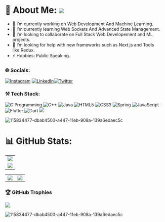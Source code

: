 # 💫 About Me: ![](https://komarev.com/ghpvc/?username=mohit-nagaraj&label=Profile+views&style=for-the-badge&color=green)

- 🔭 I’m currently working on Web Development And Machine Learning.
- 🌱 I’m currently learning Web Sockets And Advanced State Management.
- 👯 I’m looking to collaborate on Full Stack Web Developement and ML projects.
- 🤔 I’m looking for help with new frameworks such as Next.js and Tools like Redux.
- ⚡ Hobbies: Public Speaking.


### 🌐 Socials:
[![Instagram](https://img.shields.io/badge/Instagram-%23E4405F.svg?logo=Instagram&logoColor=white)](https://www.instagram.com/kind.of.akash/) [![LinkedIn](https://img.shields.io/badge/LinkedIn-%230077B5.svg?logo=linkedin&logoColor=white)](https://www.linkedin.com/in/akash-singh-a57081253/)[![Twitter](https://img.shields.io/badge/Twitter-%231DA1F2.svg?logo=Twitter&logoColor=white)](https://twitter.com/Kind_Of_Akash) 

### ⚒️ Tech Stack:
![C Programming](https://img.shields.io/badge/c-%2300599C.svg?style=flat&logo=c&logoColor=white) ![C++](https://img.shields.io/badge/c++-%2300599C.svg?style=flat&logo=c%2B%2B&logoColor=white)     ![Java](https://img.shields.io/badge/java-%23ED8B00.svg?style=flat&logo=java&logoColor=white) ![HTML5](https://img.shields.io/badge/html5-%23E34F26.svg?style=flat&logo=html5&logoColor=white) ![CSS3](https://img.shields.io/badge/css3-%231572B6.svg?style=flat&logo=css3&logoColor=white) ![Spring](https://img.shields.io/badge/spring-%236DB33F.svg?style=flat&logo=spring&logoColor=white) ![JavaScript](https://img.shields.io/badge/javascript-%23323330.svg?style=flat&logo=javascript&logoColor=%23F7DF1E) ![Flutter](https://img.shields.io/badge/Flutter-%2302569B.svg?style=plastic&logo=Flutter&logoColor=white) ![Dart](https://img.shields.io/badge/dart-%230175C2.svg?style=plastic&logo=dart&logoColor=white)
![](https://hit.yhype.me/github/profile?user_id=105775899)

![115834477-dbab4500-a447-11eb-908a-139a6edaec5c](https://user-images.githubusercontent.com/105775899/235299569-e15e9b1c-09cc-492a-ad8e-cef25979d4d1.gif)
# 📊 GitHub Stats:
<table>
  <tr>
    <td>
      <img src="https://github-readme-streak-stats.herokuapp.com?user=mohit-nagaraj&theme=neon-palenight&hide_border=true&card_width=705">
     </td>
   </tr>
  <tr>
    <td>
      <img src="http://github-profile-summary-cards.vercel.app/api/cards/profile-details?username=mohit-nagaraj&theme=2077">
     </td>
   </tr>
</table><table>
  <tr>
    <td><img src="http://github-profile-summary-cards.vercel.app/api/cards/stats?username=mohit-nagaraj&theme=aura_dark"></td>
    <td><img src="http://github-profile-summary-cards.vercel.app/api/cards/most-commit-language?username=mohit-nagaraj&theme=aura_dark"></td>
  </tr>
</table>

### 🏆 GitHub Trophies
![](https://github-profile-trophy.vercel.app/?username=mohit-nagaraj&theme=darkhub&no-frame=false&no-bg=false&margin-w=4)

![115834477-dbab4500-a447-11eb-908a-139a6edaec5c](https://user-images.githubusercontent.com/105775899/235299569-e15e9b1c-09cc-492a-ad8e-cef25979d4d1.gif)
  <!--
  ## 💰 You can help me by Donating
  [![BuyMeACoffee](https://img.shields.io/badge/Buy%20Me%20a%20Coffee-ffdd00?style=for-the-badge&logo=buy-me-a-coffee&logoColor=black)](https://buymeacoffee.com/mohitnagaraj) [![PayPal](https://img.shields.io/badge/PayPal-00457C?style=for-the-badge&logo=paypal&logoColor=white)](https://paypal.me/mohitnagaraj) [![Ko-Fi](https://img.shields.io/badge/Ko--fi-F16061?style=for-the-badge&logo=ko-fi&logoColor=white)](https://ko-fi.com/mohitnagaraj) 
  -->

